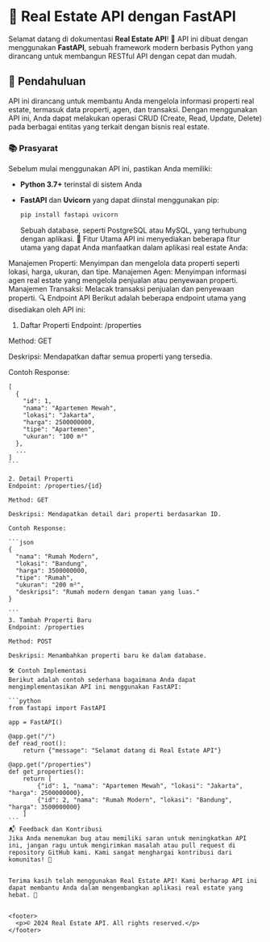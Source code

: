 # 🏡 Real Estate API dengan FastAPI

Selamat datang di dokumentasi **Real Estate API**! 🎉 API ini dibuat dengan menggunakan **FastAPI**, sebuah framework modern berbasis Python yang dirancang untuk membangun RESTful API dengan cepat dan mudah.

## 🚀 Pendahuluan

API ini dirancang untuk membantu Anda mengelola informasi properti real estate, termasuk data properti, agen, dan transaksi. Dengan menggunakan API ini, Anda dapat melakukan operasi CRUD (Create, Read, Update, Delete) pada berbagai entitas yang terkait dengan bisnis real estate.

### 📚 Prasyarat

Sebelum mulai menggunakan API ini, pastikan Anda memiliki:

- **Python 3.7+** terinstal di sistem Anda
- **FastAPI** dan **Uvicorn** yang dapat diinstal menggunakan pip:

  ```bash
  pip install fastapi uvicorn
  ```

  Sebuah database, seperti PostgreSQL atau MySQL, yang terhubung dengan aplikasi.
  🌟 Fitur Utama
  API ini menyediakan beberapa fitur utama yang dapat Anda manfaatkan dalam aplikasi real estate Anda:

Manajemen Properti: Menyimpan dan mengelola data properti seperti lokasi, harga, ukuran, dan tipe.
Manajemen Agen: Menyimpan informasi agen real estate yang mengelola penjualan atau penyewaan properti.
Manajemen Transaksi: Melacak transaksi penjualan dan penyewaan properti.
🔍 Endpoint API
Berikut adalah beberapa endpoint utama yang disediakan oleh API ini:

1. Daftar Properti
   Endpoint: /properties

Method: GET

Deskripsi: Mendapatkan daftar semua properti yang tersedia.

Contoh Response:

````
[
  {
    "id": 1,
    "nama": "Apartemen Mewah",
    "lokasi": "Jakarta",
    "harga": 2500000000,
    "tipe": "Apartemen",
    "ukuran": "100 m²"
  },
  ...
]
```

2. Detail Properti
Endpoint: /properties/{id}

Method: GET

Deskripsi: Mendapatkan detail dari properti berdasarkan ID.

Contoh Response:

```json
{
  "nama": "Rumah Modern",
  "lokasi": "Bandung",
  "harga": 3500000000,
  "tipe": "Rumah",
  "ukuran": "200 m²",
  "deskripsi": "Rumah modern dengan taman yang luas."
}

```
3. Tambah Properti Baru
Endpoint: /properties

Method: POST

Deskripsi: Menambahkan properti baru ke dalam database.

🛠️ Contoh Implementasi
Berikut adalah contoh sederhana bagaimana Anda dapat mengimplementasikan API ini menggunakan FastAPI:

```python
from fastapi import FastAPI

app = FastAPI()

@app.get("/")
def read_root():
    return {"message": "Selamat datang di Real Estate API"}

@app.get("/properties")
def get_properties():
    return [
        {"id": 1, "nama": "Apartemen Mewah", "lokasi": "Jakarta", "harga": 2500000000},
        {"id": 2, "nama": "Rumah Modern", "lokasi": "Bandung", "harga": 3500000000}
    ]
```
📬 Feedback dan Kontribusi
Jika Anda menemukan bug atau memiliki saran untuk meningkatkan API ini, jangan ragu untuk mengirimkan masalah atau pull request di repository GitHub kami. Kami sangat menghargai kontribusi dari komunitas! 🌟


Terima kasih telah menggunakan Real Estate API! Kami berharap API ini dapat membantu Anda dalam mengembangkan aplikasi real estate yang hebat. 🎉


<footer>
  <p>© 2024 Real Estate API. All rights reserved.</p>
</footer>

````
